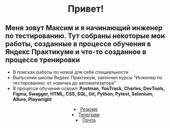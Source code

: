 <h1 align='center'>
  Привет!

<h2> Меня зовут Максим и я начинающий инженер по тестированию.
Тут собраны некоторые мои работы, созданные в процессе обучения в Яндекс Практикуме и что-то созданное в процессе тренировки
</h2>

<div>
<ul>
  <li>
    В поисках работы по новой для себя специальности
  </li>
  <li>
    Выпускник школы Яндекс Практикум, закончил курсы "Инженер по тестированию: от новичка до автоматизатора" 
  </li>
  <li>
    В процессе обучения освоил: <b>Postman, YouTrack, Charles, DevTools, Figma, Swagger, HTML, CSS, SQL, Git, Python, Pytest, Selenium, Allure, Playwright</b>  
  </li>
  </div>

  <div id="badges" align='center'>
  <li>
    <a href="https://hh.ru/resume/4539c963ff08e9e0130039ed1f794a564e534e" target="_blank">Резюме</a>
  </li>
  <li>
    <a href="https://t.me/maxbelm" target="_blank">Телеграм</a> 
  </li>
  <li>
    <a href="mailto:akkakiy13@gmail.com" target="_blank">Почта</a>
  </li>
</ul>
</div>
